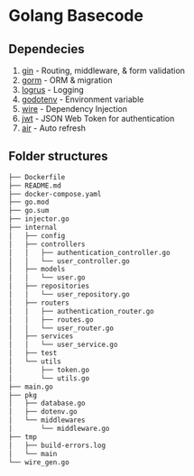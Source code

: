 # Golang Basecode

## Dependecies
1. [gin](github.com/gin-gonic/gin) - Routing, middleware, & form validation
2. [gorm](gorm.io/gorm) - ORM & migration
3. [logrus](github.com/sirupsen/logrus) - Logging
4. [godotenv](github.com/joho/godotenv) - Environment variable
5. [wire](github.com/google/wire) - Dependency Injection
6. [jwt](github.com/golang-jwt/jwt) - JSON Web Token for authentication
7. [air](github.com/cosmtrek/air) - Auto refresh

## Folder structures
```bash
├── Dockerfile
├── README.md
├── docker-compose.yaml
├── go.mod
├── go.sum
├── injector.go
├── internal
│   ├── config
│   ├── controllers
│   │   ├── authentication_controller.go
│   │   └── user_controller.go
│   ├── models
│   │   └── user.go
│   ├── repositories
│   │   └── user_repository.go
│   ├── routers
│   │   ├── authentication_router.go
│   │   ├── routes.go
│   │   └── user_router.go
│   ├── services
│   │   └── user_service.go
│   ├── test
│   └── utils
│       ├── token.go
│       └── utils.go
├── main.go
├── pkg
│   ├── database.go
│   ├── dotenv.go
│   └── middlewares
│       └── middleware.go
├── tmp
│   ├── build-errors.log
│   └── main
└── wire_gen.go
```
